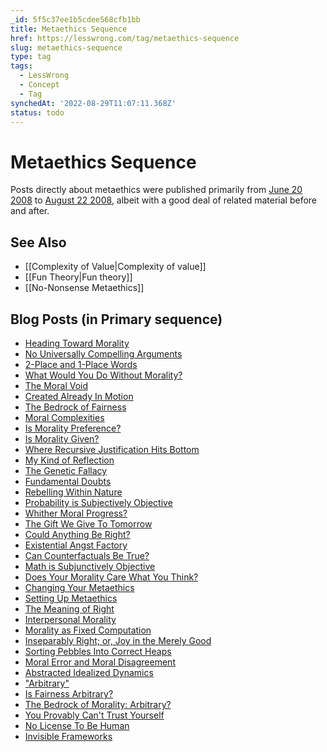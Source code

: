 ```yaml
---
_id: 5f5c37ee1b5cdee568cfb1bb
title: Metaethics Sequence
href: https://lesswrong.com/tag/metaethics-sequence
slug: metaethics-sequence
type: tag
tags:
  - LessWrong
  - Concept
  - Tag
synchedAt: '2022-08-29T11:07:11.368Z'
status: todo
---
```


# Metaethics Sequence

Posts directly about metaethics were published primarily from [June 20 2008](http://lesswrong.com/lw/rh/heading_toward_morality/) to [August 22 2008](http://lesswrong.com/lw/ta/invisible_frameworks/), albeit with a good deal of related material before and after.

## See Also

- [[Complexity of Value|Complexity of value]]
- [[Fun Theory|Fun theory]]
- [[No-Nonsense Metaethics]]

## Blog Posts (in Primary sequence)

- [Heading Toward Morality](http://lesswrong.com/lw/rh/heading_toward_morality/)
- [No Universally Compelling Arguments](http://lesswrong.com/lw/rn/no_universally_compelling_arguments/)
- [2-Place and 1-Place Words](http://lesswrong.com/lw/ro/2place_and_1place_words/)
- [What Would You Do Without Morality?](http://lesswrong.com/lw/rq/what_would_you_do_without_morality/)
- [The Moral Void](http://lesswrong.com/lw/rr/the_moral_void/)
- [Created Already In Motion](http://lesswrong.com/lw/rs/created_already_in_motion/)
- [The Bedrock of Fairness](http://lesswrong.com/lw/ru/the_bedrock_of_fairness/)
- [Moral Complexities](http://lesswrong.com/lw/rw/moral_complexities/)
- [Is Morality Preference?](http://lesswrong.com/lw/rx/is_morality_preference/)
- [Is Morality Given?](http://lesswrong.com/lw/ry/is_morality_given/)
- [Where Recursive Justification Hits Bottom](http://lesswrong.com/lw/s0/where_recursive_justification_hits_bottom/)
- [My Kind of Reflection](http://lesswrong.com/lw/s2/my_kind_of_reflection/)
- [The Genetic Fallacy](http://lesswrong.com/lw/s3/the_genetic_fallacy/)
- [Fundamental Doubts](http://lesswrong.com/lw/s4/fundamental_doubts/)
- [Rebelling Within Nature](http://lesswrong.com/lw/s5/rebelling_within_nature/)
- [Probability is Subjectively Objective](http://lesswrong.com/lw/s6/probability_is_subjectively_objective/)
- [Whither Moral Progress?](http://lesswrong.com/lw/s9/whither_moral_progress/)
- [The Gift We Give To Tomorrow](http://lesswrong.com/lw/sa/the_gift_we_give_to_tomorrow/)
- [Could Anything Be Right?](http://lesswrong.com/lw/sb/could_anything_be_right/)
- [Existential Angst Factory](http://lesswrong.com/lw/sc/existential_angst_factory/)
- [Can Counterfactuals Be True?](http://lesswrong.com/lw/sh/can_counterfactuals_be_true/)
- [Math is Subjunctively Objective](http://lesswrong.com/lw/si/math_is_subjunctively_objective/)
- [Does Your Morality Care What You Think?](http://lesswrong.com/lw/sj/does_your_morality_care_what_you_think/)
- [Changing Your Metaethics](http://lesswrong.com/lw/sk/changing_your_metaethics/)
- [Setting Up Metaethics](http://lesswrong.com/lw/sl/setting_up_metaethics/)
- [The Meaning of Right](http://lesswrong.com/lw/sm/the_meaning_of_right/)
- [Interpersonal Morality](http://lesswrong.com/lw/sn/interpersonal_morality/)
- [Morality as Fixed Computation](http://lesswrong.com/lw/sw/morality_as_fixed_computation/)
- [Inseparably Right; or, Joy in the Merely Good](http://lesswrong.com/lw/sx/inseparably_right_or_joy_in_the_merely_good/)
- [Sorting Pebbles Into Correct Heaps](http://lesswrong.com/lw/sy/sorting_pebbles_into_correct_heaps/)
- [Moral Error and Moral Disagreement](http://lesswrong.com/lw/sz/moral_error_and_moral_disagreement/)
- [Abstracted Idealized Dynamics](http://lesswrong.com/lw/t0/abstracted_idealized_dynamics/)
- ["Arbitrary"](http://lesswrong.com/lw/t1/arbitrary/)
- [Is Fairness Arbitrary?](http://lesswrong.com/lw/t2/is_fairness_arbitrary/)
- [The Bedrock of Morality: Arbitrary?](http://lesswrong.com/lw/t3/the_bedrock_of_morality_arbitrary/)
- [You Provably Can't Trust Yourself](http://lesswrong.com/lw/t8/you_provably_cant_trust_yourself/)
- [No License To Be Human](http://lesswrong.com/lw/t9/no_license_to_be_human/)
- [Invisible Frameworks](http://lesswrong.com/lw/ta/invisible_frameworks/)
